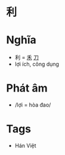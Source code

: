# 利

# Nghĩa
* 利 = [禾](禾.md) [刀](刀.md)
* lợi ích, công dụng

# Phát âm
* /lợi = hòa đao/

# Tags
* Hán Việt

